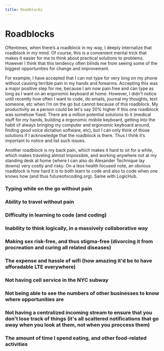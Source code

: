 ```yaml
---
title: Roadblocks
---
```


# Roadblocks

Oftentimes, when there’s a roadblock in my way, I deeply internalize that roadblock in my mind. Of course, this is a convenient mental trick that makes it easier for me to think about practical solutions to problems. However I think that this tendency often blinds me from seeing some of the biggest opportunities for change and improvement. 

For example, I have accepted that I can not type for very long on my phone without causing terrible pain in my hands and forearms. Accepting this was a major positive step for me, because I am now pain free and can type as long as I want on an ergonomic keyboard at home. However, I didn’t notice until recently how often I want to code, do emails, journal my thoughts, text someone, etc when I’m on the go but cannot because of this roadblock. My productivity as a person could be let's say 20% higher if this one roadblock was somehow fixed. There are a million potential solutions to it (medical stuff for my hands, building a ergonomic mobile keyboard, getting into the habit of always bringing my computer and ergonomic keyboard around, finding good voice dictation software, etc), but I can only think of those solutions if I acknowledge that the roadblock is there. Thus I think it’s important to notice and list such issues.

Another roadblock is my back pain, which makes it hard to sit for a while, which makes traveling almost impossible, and working anywhere not at my standing desk at home (where I can also do Alexander Technique lay downs) very costly and risky. On a less health focused note, an obvious roadblock is how hard it is to both learn to code and also to code when one knows how (and thus futureofocoding.org). Same with LogicHub. 

### Typing while on the go without pain

### Ability to travel without pain

### Difficulty in learning to code (and coding)

### Inability to think logically, in a massively collaborative way

### Making sex risk-free, and thus stigma-free (divorcing it from procreation and curing all related diseases)

### The expense and hassle of wifi (how amazing it'd be to have afforadable LTE everywhere)

### Not having cell service in the NYC subway

### Not being able to see the numbers of other businesses to know where opportunities are

### Not having a centralized incoming stream to ensure that you don't lose track of things (it's all scattered notifications that go away when you look at them, not when you proccess them)

### The amount of time I spend eating, and other food-related activities


<script>
  (function(i,s,o,g,r,a,m){i['GoogleAnalyticsObject']=r;i[r]=i[r]||function(){
  (i[r].q=i[r].q||[]).push(arguments)},i[r].l=1*new Date();a=s.createElement(o),
  m=s.getElementsByTagName(o)[0];a.async=1;a.src=g;m.parentNode.insertBefore(a,m)
  })(window,document,'script','https://www.google-analytics.com/analytics.js','ga');

  ga('create', 'UA-101485962-1', 'auto');
  ga('send', 'pageview');

</script>
